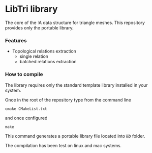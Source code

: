 # LibTri library #

The core of the IA data structure for triangle meshes.
This repository provides only the portable library.

### Features ###

+ Topological relations extraction
    * single relation
    * batched relations extraction

### How to compile ###

The library requires only the standard template library installed in your system.

Once in the root of the repository type from the command line
```
cmake CMakeList.txt
```
and once configured
```
make
```
This command generates a portable library file located into *lib* folder.

The compilation has been test on linux and mac systems.
